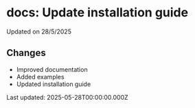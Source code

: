 # docs: Update installation guide

Updated on 28/5/2025

## Changes
- Improved documentation
- Added examples
- Updated installation guide

Last updated: 2025-05-28T00:00:00.000Z